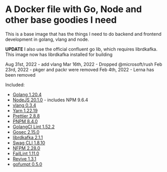 # A Docker file with Go, Node and other base goodies I need

This is a base image that has the things I need to do backend and frontend development in golang, vlang and node.

**UPDATE** I also use the official confluent go lib, which requires librdkafka. This image now has librdkafka installed for building

Aug 31st, 2022 - add vlang
Mar 16th, 2022 - Dropped @microsoft/rush
Feb 23rd, 2022 - pkger and packr were removed
Feb 4th, 2022 - Lerna has been removed

Included:

- [Golang 1.20.4](https://golang.org/dl/)
- [NodeJS 20.1.0](https://nodejs.org/en/download/current/) - includes NPM 9.6.4
- [vlang 0.3.4](https://vlang.io/)
- [Yarn 1.22.19](https://www.npmjs.com/package/yarn)
- [Prettier 2.8.8](https://www.npmjs.com/package/prettier)
- [PNPM 8.4.0](https://www.npmjs.com/package/pnpm)
- [GolangCI Lint 1.52.2](https://github.com/golangci/golangci-lint)
- [Gosec 2.15.0](https://github.com/securego/gosec)
- [librdkafka 2.1.1](https://github.com/edenhill/librdkafka)
- [Swag CLI 1.8.10](https://github.com/swaggo/swag)
- [NFPM 2.28.0](https://github.com/goreleaser/nfpm)
- [FailLint 1.11.0](https://github.com/fatih/faillint)
- [Revive 1.3.1](https://github.com/mgechev/revive)
- [gofumpt 0.5.0](https://github.com/mvdan/gofumpt)
